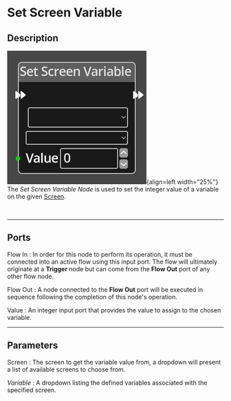 
# Set Screen Variable

## Description

![Set Screen Variable Node](../../assets/nodes/set_screen_variable.png){align=left width="25%"}
The *Set Screen Variable Node* is used to set the integer value of a variable on
the given [Screen](../../introduction/terminology.md#screens).


<br style="clear:left"/>
  
-------

## Ports

Flow In
: In order for this node to perform its operation, it must be connected into an
  active flow using this input port. The flow will ultimately originate at a
  __Trigger__ node but can come from the __Flow Out__ port of any other flow
  node.

Flow Out
: A node connected to the __Flow Out__ port will be executed in sequence
  following the completion of this node's operation.

Value
: An integer input port that provides the value to assign to the chosen variable.


-------

## Parameters

Screen 
: The screen to get the variable value from, a dropdown will present a list of
  available screens to choose from.

*Variable*
: A dropdown listing the defined variables associated with the specified screen.



